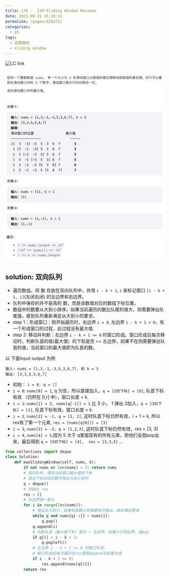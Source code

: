 ```yaml
---
title: 135 -  239-Sliding Window Maximum
date: 2021-09-21 15:33:13
permalink: /pages/6293f2/
categories:
  - p5
tags:
  - 近期面经
  - sliding window
---
```

![LC link](https://leetcode.com/problems/sliding-window-maximum/)


![](https://raw.githubusercontent.com/emmableu/image/master/239-0.png)
![](https://raw.githubusercontent.com/emmableu/image/master/239-1.png)

## solution: 双向队列

- 遍历数组，将 数 存放在双向队列中，并用 `i - k + 1`, `i` 来标记窗口 `[i - k + 1, i]`(左闭右闭) 的左边界和右边界。
- 队列中保存的并不是真的 数，而是该数值对应的数组下标位置，
- 数组中的数要从大到小排序。如果当前遍历的数比队尾的值大，则需要弹出队尾值，直到队列重新满足从大到小的要求。
- step 1：形成窗口：刚开始遍历时，右边界 `i = 0`, 左边界 `i - k + 1 < 0`，有一个形成窗口的过程，此过程没有最大值.
- step 2:  移动并判断：左边界 `i - k + 1 >= 0` 时窗口形成。窗口形成后每次移动时，判断队首的值(最大值）的下标是否 >= 左边界，如果不在则需要弹出队首的值，当前窗口的最大值即为队首的数。

以 下面input output 为例
```
输入: nums = [1,3,-1,-3,5,3,6,7], 和 k = 3
输出: [3,3,5,5,6,7]
```
- 初始： `i = 0, q = []`
- `i = 0`: `nums[0] = 1`, q 为空，所以直接加入，`q = [1的下标] = [0]`, 队首下标有效 （仍然在 [l,r] 中），窗口长度 < k.
- `i = 1`: `nums[1] = 3, nums[q[-1]] = 1` 比 3 小， 1 弹出 3加入，`q = [3的下标] = [1]`, 队首下标有效，窗口长度 < k.
- `i = 2`, `nums[2] = -1, q = [1, 2]`, 这时队首下标仍然有效，i + 1 = k, 所以res有了第一个元素, `res = [nums[q[0]]] = [3]`
- `i = 3`, `nums[3] = -3, q = [1,2,3]`, 这时队首下标仍然有效，res = [3, 3]
- `i = 4`, `nums[4] = 5`,因为 5 大于 q里面现有的所有元素，把他们全部pop出来，最后得到 `q = [5的下标] = [4],  res = [3,3,5]`
...

```python
from collections import deque
class Solution:
    def maxSlidingWindow(self, nums, k):
        if not nums or len(nums) < 2: return nums
        # 双向队列，保存当前窗口最大值的下标
        # 保证下标对应的数字按从大到小排列 
        q = deque()
        # 初始化 res
        res = []  
        # 右边界逐一变大
        for i in range(len(nums)):
            # 保证从大到小，如果前面数小则需要依次弹出，直到满足要求
            while q and nums[q[-1]] < nums[i]:
                q.pop()
            q.append(i)
            # 判断队首（最大值下标）是否 < 左边界，如果小于则出界，就pop
            if q[0] < i - k + 1:
                q.popleft()
            # 左边界 i - k + 1 >= 0 时窗口形成，
            # 窗口形成后每次遍历往res里面append当前最大值
            if i - k + 1 >= 0:
                res.append(nums[q[0]])
        return res
```
